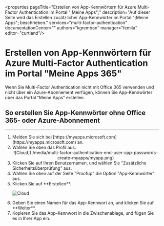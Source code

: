 <properties
	pageTitle="Erstellen von App-Kennwörtern für Azure Multi-Factor Authentication im Portal ";Meine Apps";"
	description="Auf dieser Seite wird das Erstellen zusätzlicher App-Kennwörter im Portal ";Meine Apps"; beschrieben."
	services="multi-factor-authentication"
	documentationCenter=""
	authors="kgremban"
	manager="femila"
	editor="curtland"/>

<tags
	ms.service="multi-factor-authentication"
	ms.workload="identity"
	ms.tgt_pltfrm="na"
	ms.devlang="na"
	ms.topic="article"
	ms.date="08/04/2016"
	ms.author="kgremban"/>

# Erstellen von App-Kennwörtern für Azure Multi-Factor Authentication im Portal "Meine Apps 365"



Wenn Sie Multi-Factor Authentication nicht mit Office 365 verwenden und nicht über ein Azure-Abonnement verfügen, können Sie App-Kennwörter über das Portal "Meine Apps" erstellen.

## So erstellen Sie App-Kennwörter ohne Office 365- oder Azure-Abonnement
--------------------------------------------------------------------------------
<ol>
<li>Melden Sie sich bei [https://myapps.microsoft.com](https://myapps.microsoft.com) an.</li>
<li>Wählen Sie oben das Profil aus.</li>

<center>![Cloud](./media/multi-factor-authentication-end-user-app-passwords-create-myapps/myapp.png)</center>

<li>Klicken Sie auf Ihren Benutzernamen, und wählen Sie "Zusätzliche Sicherheitsüberprüfung" aus.</li>
<li>Wählen Sie oben auf der Seite "Proofup" die Option "App-Kennwörter" aus.</li>
<li>Klicken Sie auf **Erstellen**.</li>

![Cloud](./media/multi-factor-authentication-end-user-app-passwords-create-myapps/apppassword.png)

<li>Geben Sie einen Namen für das App-Kennwort an, und klicken Sie auf **Weiter**.</li>
<li>Kopieren Sie das App-Kennwort in die Zwischenablage, und fügen Sie es in Ihrer App ein.</li>

<!---HONumber=AcomDC_0921_2016-->
